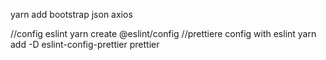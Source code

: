 yarn add bootstrap json axios

//config eslint
yarn create @eslint/config
//prettiere config with eslint
yarn add -D eslint-config-prettier prettier